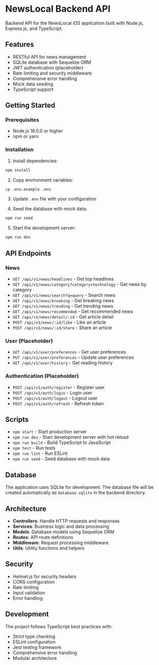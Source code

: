 # NewsLocal Backend API

Backend API for the NewsLocal iOS application built with Node.js, Express.js, and TypeScript.

## Features

- RESTful API for news management
- SQLite database with Sequelize ORM
- JWT authentication (placeholder)
- Rate limiting and security middleware
- Comprehensive error handling
- Mock data seeding
- TypeScript support

## Getting Started

### Prerequisites

- Node.js 18.0.0 or higher
- npm or yarn

### Installation

1. Install dependencies:
```bash
npm install
```

2. Copy environment variables:
```bash
cp .env.example .env
```

3. Update `.env` file with your configuration

4. Seed the database with mock data:
```bash
npm run seed
```

5. Start the development server:
```bash
npm run dev
```

## API Endpoints

### News
- `GET /api/v1/news/headlines` - Get top headlines
- `GET /api/v1/news/category?category=technology` - Get news by category
- `GET /api/v1/news/search?q=query` - Search news
- `GET /api/v1/news/breaking` - Get breaking news
- `GET /api/v1/news/trending` - Get trending news
- `GET /api/v1/news/recommended` - Get recommended news
- `GET /api/v1/news/detail/:id` - Get article detail
- `POST /api/v1/news/:id/like` - Like an article
- `POST /api/v1/news/:id/share` - Share an article

### User (Placeholder)
- `GET /api/v1/user/preferences` - Get user preferences
- `PUT /api/v1/user/preferences` - Update user preferences
- `GET /api/v1/user/history` - Get reading history

### Authentication (Placeholder)
- `POST /api/v1/auth/register` - Register user
- `POST /api/v1/auth/login` - Login user
- `POST /api/v1/auth/logout` - Logout user
- `POST /api/v1/auth/refresh` - Refresh token

## Scripts

- `npm start` - Start production server
- `npm run dev` - Start development server with hot reload
- `npm run build` - Build TypeScript to JavaScript
- `npm test` - Run tests
- `npm run lint` - Run ESLint
- `npm run seed` - Seed database with mock data

## Database

The application uses SQLite for development. The database file will be created automatically as `database.sqlite` in the backend directory.

## Architecture

- **Controllers**: Handle HTTP requests and responses
- **Services**: Business logic and data processing
- **Models**: Database models using Sequelize ORM
- **Routes**: API route definitions
- **Middleware**: Request processing middleware
- **Utils**: Utility functions and helpers

## Security

- Helmet.js for security headers
- CORS configuration
- Rate limiting
- Input validation
- Error handling

## Development

The project follows TypeScript best practices with:
- Strict type checking
- ESLint configuration
- Jest testing framework
- Comprehensive error handling
- Modular architecture

